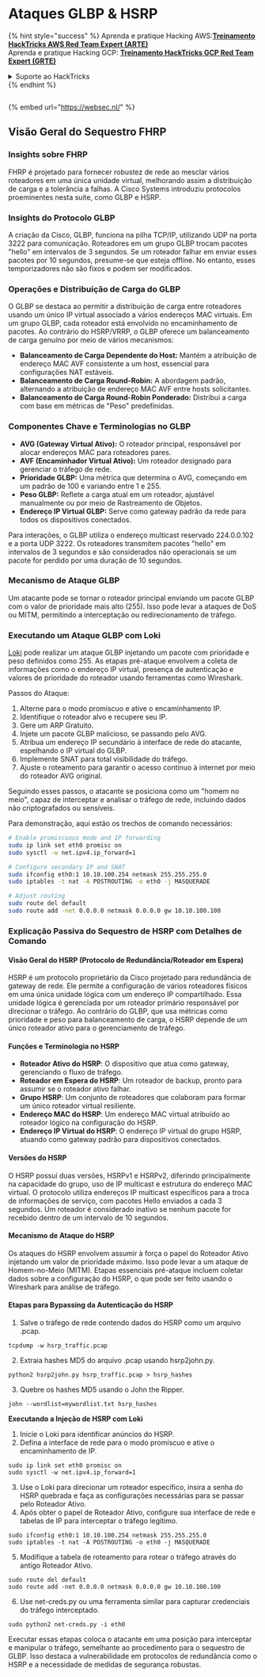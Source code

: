 # Ataques GLBP & HSRP

{% hint style="success" %}
Aprenda e pratique Hacking AWS:<img src="/.gitbook/assets/arte.png" alt="" data-size="line">[**Treinamento HackTricks AWS Red Team Expert (ARTE)**](https://training.hacktricks.xyz/courses/arte)<img src="/.gitbook/assets/arte.png" alt="" data-size="line">\
Aprenda e pratique Hacking GCP: <img src="/.gitbook/assets/grte.png" alt="" data-size="line">[**Treinamento HackTricks GCP Red Team Expert (GRTE)**<img src="/.gitbook/assets/grte.png" alt="" data-size="line">](https://training.hacktricks.xyz/courses/grte)

<details>

<summary>Suporte ao HackTricks</summary>

* Verifique os [**planos de assinatura**](https://github.com/sponsors/carlospolop)!
* **Junte-se ao** 💬 [**grupo Discord**](https://discord.gg/hRep4RUj7f) ou ao [**grupo telegram**](https://t.me/peass) ou **siga-nos** no **Twitter** 🐦 [**@hacktricks\_live**](https://twitter.com/hacktricks\_live)**.**
* **Compartilhe truques de hacking enviando PRs para os repositórios** [**HackTricks**](https://github.com/carlospolop/hacktricks) e [**HackTricks Cloud**](https://github.com/carlospolop/hacktricks-cloud).

</details>
{% endhint %}

<figure><img src="https://pentest.eu/RENDER_WebSec_10fps_21sec_9MB_29042024.gif" alt=""><figcaption></figcaption></figure>

{% embed url="https://websec.nl/" %}

## Visão Geral do Sequestro FHRP

### Insights sobre FHRP
FHRP é projetado para fornecer robustez de rede ao mesclar vários roteadores em uma única unidade virtual, melhorando assim a distribuição de carga e a tolerância a falhas. A Cisco Systems introduziu protocolos proeminentes nesta suíte, como GLBP e HSRP.

### Insights do Protocolo GLBP
A criação da Cisco, GLBP, funciona na pilha TCP/IP, utilizando UDP na porta 3222 para comunicação. Roteadores em um grupo GLBP trocam pacotes "hello" em intervalos de 3 segundos. Se um roteador falhar em enviar esses pacotes por 10 segundos, presume-se que esteja offline. No entanto, esses temporizadores não são fixos e podem ser modificados.

### Operações e Distribuição de Carga do GLBP
O GLBP se destaca ao permitir a distribuição de carga entre roteadores usando um único IP virtual associado a vários endereços MAC virtuais. Em um grupo GLBP, cada roteador está envolvido no encaminhamento de pacotes. Ao contrário do HSRP/VRRP, o GLBP oferece um balanceamento de carga genuíno por meio de vários mecanismos:

- **Balanceamento de Carga Dependente do Host:** Mantém a atribuição de endereço MAC AVF consistente a um host, essencial para configurações NAT estáveis.
- **Balanceamento de Carga Round-Robin:** A abordagem padrão, alternando a atribuição de endereço MAC AVF entre hosts solicitantes.
- **Balanceamento de Carga Round-Robin Ponderado:** Distribui a carga com base em métricas de "Peso" predefinidas.

### Componentes Chave e Terminologias no GLBP
- **AVG (Gateway Virtual Ativo):** O roteador principal, responsável por alocar endereços MAC para roteadores pares.
- **AVF (Encaminhador Virtual Ativo):** Um roteador designado para gerenciar o tráfego de rede.
- **Prioridade GLBP:** Uma métrica que determina o AVG, começando em um padrão de 100 e variando entre 1 e 255.
- **Peso GLBP:** Reflete a carga atual em um roteador, ajustável manualmente ou por meio de Rastreamento de Objetos.
- **Endereço IP Virtual GLBP:** Serve como gateway padrão da rede para todos os dispositivos conectados.

Para interações, o GLBP utiliza o endereço multicast reservado 224.0.0.102 e a porta UDP 3222. Os roteadores transmitem pacotes "hello" em intervalos de 3 segundos e são considerados não operacionais se um pacote for perdido por uma duração de 10 segundos.

### Mecanismo de Ataque GLBP
Um atacante pode se tornar o roteador principal enviando um pacote GLBP com o valor de prioridade mais alto (255). Isso pode levar a ataques de DoS ou MITM, permitindo a interceptação ou redirecionamento de tráfego.

### Executando um Ataque GLBP com Loki
[Loki](https://github.com/raizo62/loki_on_kali) pode realizar um ataque GLBP injetando um pacote com prioridade e peso definidos como 255. As etapas pré-ataque envolvem a coleta de informações como o endereço IP virtual, presença de autenticação e valores de prioridade do roteador usando ferramentas como Wireshark.

Passos do Ataque:
1. Alterne para o modo promíscuo e ative o encaminhamento IP.
2. Identifique o roteador alvo e recupere seu IP.
3. Gere um ARP Gratuito.
4. Injete um pacote GLBP malicioso, se passando pelo AVG.
5. Atribua um endereço IP secundário à interface de rede do atacante, espelhando o IP virtual do GLBP.
6. Implemente SNAT para total visibilidade do tráfego.
7. Ajuste o roteamento para garantir o acesso contínuo à internet por meio do roteador AVG original.

Seguindo esses passos, o atacante se posiciona como um "homem no meio", capaz de interceptar e analisar o tráfego de rede, incluindo dados não criptografados ou sensíveis.

Para demonstração, aqui estão os trechos de comando necessários:
```bash
# Enable promiscuous mode and IP forwarding
sudo ip link set eth0 promisc on
sudo sysctl -w net.ipv4.ip_forward=1

# Configure secondary IP and SNAT
sudo ifconfig eth0:1 10.10.100.254 netmask 255.255.255.0
sudo iptables -t nat -A POSTROUTING -o eth0 -j MASQUERADE

# Adjust routing
sudo route del default
sudo route add -net 0.0.0.0 netmask 0.0.0.0 gw 10.10.100.100
```
### Explicação Passiva do Sequestro de HSRP com Detalhes de Comando

#### Visão Geral do HSRP (Protocolo de Redundância/Roteador em Espera)
HSRP é um protocolo proprietário da Cisco projetado para redundância de gateway de rede. Ele permite a configuração de vários roteadores físicos em uma única unidade lógica com um endereço IP compartilhado. Essa unidade lógica é gerenciada por um roteador primário responsável por direcionar o tráfego. Ao contrário do GLBP, que usa métricas como prioridade e peso para balanceamento de carga, o HSRP depende de um único roteador ativo para o gerenciamento de tráfego.

#### Funções e Terminologia no HSRP
- **Roteador Ativo do HSRP**: O dispositivo que atua como gateway, gerenciando o fluxo de tráfego.
- **Roteador em Espera do HSRP**: Um roteador de backup, pronto para assumir se o roteador ativo falhar.
- **Grupo HSRP**: Um conjunto de roteadores que colaboram para formar um único roteador virtual resiliente.
- **Endereço MAC do HSRP**: Um endereço MAC virtual atribuído ao roteador lógico na configuração do HSRP.
- **Endereço IP Virtual do HSRP**: O endereço IP virtual do grupo HSRP, atuando como gateway padrão para dispositivos conectados.

#### Versões do HSRP
O HSRP possui duas versões, HSRPv1 e HSRPv2, diferindo principalmente na capacidade do grupo, uso de IP multicast e estrutura do endereço MAC virtual. O protocolo utiliza endereços IP multicast específicos para a troca de informações de serviço, com pacotes Hello enviados a cada 3 segundos. Um roteador é considerado inativo se nenhum pacote for recebido dentro de um intervalo de 10 segundos.

#### Mecanismo de Ataque do HSRP
Os ataques do HSRP envolvem assumir à força o papel do Roteador Ativo injetando um valor de prioridade máximo. Isso pode levar a um ataque de Homem-no-Meio (MITM). Etapas essenciais pré-ataque incluem coletar dados sobre a configuração do HSRP, o que pode ser feito usando o Wireshark para análise de tráfego.

#### Etapas para Bypassing da Autenticação do HSRP
1. Salve o tráfego de rede contendo dados do HSRP como um arquivo .pcap.
```shell
tcpdump -w hsrp_traffic.pcap
```
2. Extraia hashes MD5 do arquivo .pcap usando hsrp2john.py.
```shell
python2 hsrp2john.py hsrp_traffic.pcap > hsrp_hashes
```
3. Quebre os hashes MD5 usando o John the Ripper.
```shell
john --wordlist=mywordlist.txt hsrp_hashes
```

**Executando a Injeção de HSRP com Loki**

1. Inicie o Loki para identificar anúncios do HSRP.
2. Defina a interface de rede para o modo promíscuo e ative o encaminhamento de IP.
```shell
sudo ip link set eth0 promisc on
sudo sysctl -w net.ipv4.ip_forward=1
```
3. Use o Loki para direcionar um roteador específico, insira a senha do HSRP quebrada e faça as configurações necessárias para se passar pelo Roteador Ativo.
4. Após obter o papel de Roteador Ativo, configure sua interface de rede e tabelas de IP para interceptar o tráfego legítimo.
```shell
sudo ifconfig eth0:1 10.10.100.254 netmask 255.255.255.0
sudo iptables -t nat -A POSTROUTING -o eth0 -j MASQUERADE
```
5. Modifique a tabela de roteamento para rotear o tráfego através do antigo Roteador Ativo.
```shell
sudo route del default
sudo route add -net 0.0.0.0 netmask 0.0.0.0 gw 10.10.100.100
```
6. Use net-creds.py ou uma ferramenta similar para capturar credenciais do tráfego interceptado.
```shell
sudo python2 net-creds.py -i eth0
```

Executar essas etapas coloca o atacante em uma posição para interceptar e manipular o tráfego, semelhante ao procedimento para o sequestro de GLBP. Isso destaca a vulnerabilidade em protocolos de redundância como o HSRP e a necessidade de medidas de segurança robustas.

